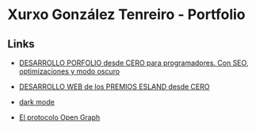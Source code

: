 # Xurxo González Tenreiro - Portfolio

## Links

- [DESARROLLO PORFOLIO desde CERO para programadores. Con SEO, optimizaciones y modo oscuro](https://www.twitch.tv/videos/2014313754)

- [DESARROLLO WEB de los PREMIOS ESLAND desde CERO](https://www.twitch.tv/videos/2016156187)

- [dark mode](https://www.kevinzunigacuellar.com/blog/dark-mode-in-astro/)

- [El protocolo Open Graph](https://ogp.me/)
